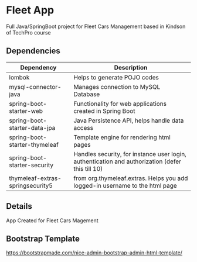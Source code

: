 # Fleet App 
Full Java/SpringBoot project for Fleet Cars Management based in Kindson of TechPro course

## Dependencies
| Dependency  | Description  |
|---|---|
|lombok|  Helps to generate POJO codes |
|mysql-connector-java| 	Manages connection to MySQL Database  |
| spring-boot-starter-web  | Functionality for web applications created in Spring Boot  |
|spring-boot-starter-data-jpa   |  	Java Persistence API, helps handle data access |
| spring-boot-starter-thymeleaf  | Template engine for rendering html pages  |
|spring-boot-starter-security  | Handles security, for instance user login, authentication and authorization (defer this till 10)  |
| thymeleaf-extras-springsecurity5 | from org.thymeleaf.extras. Helps you add logged-in username to the html page  |

## Details
App Created for Fleet Cars Magement

## Bootstrap Template
https://bootstrapmade.com/nice-admin-bootstrap-admin-html-template/
